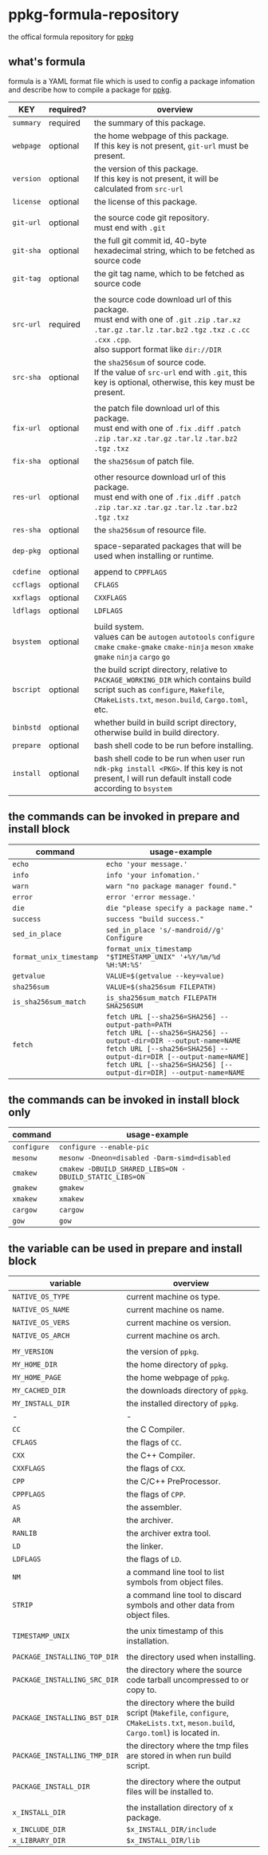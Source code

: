 # ppkg-formula-repository
the offical formula repository for [ppkg](https://github.com/leleliu008/ppkg)

## what's formula
formula is a YAML format file which is used to config a package infomation and describe how to compile a package for [ppkg](https://github.com/leleliu008/ppkg).

|KEY|required?|overview|
|-|-|-|
|`summary`|required|the summary of this package.|
|`webpage`|optional|the home webpage of this package.<br>If this key is not present, `git-url` must be present.|
|`version`|optional|the version of this package.<br>If this key is not present, it will be calculated from `src-url`|
|`license`|optional|the license of this package.|
||||
|`git-url`|optional|the source code git repository.<br>must end with `.git`|
|`git-sha`|optional|the full git commit id, 40-byte hexadecimal string, which to be fetched as source code|
|`git-tag`|optional|the git tag name, which to be fetched as source code|
||||
|`src-url`|required|the source code download url of this package.<br>must end with one of `.git` `.zip` `.tar.xz` `.tar.gz` `.tar.lz` `.tar.bz2` `.tgz` `.txz` `.c` `.cc` `.cxx` `.cpp`.<br>also support format like `dir://DIR`|
|`src-sha`|optional|the `sha256sum` of source code.<br>If the value of `src-url` end with `.git`, this key is optional, otherwise, this key must be present.|
||||
|`fix-url`|optional|the patch file download url of this package.<br>must end with one of `.fix` `.diff` `.patch` `.zip` `.tar.xz` `.tar.gz` `.tar.lz` `.tar.bz2` `.tgz` `.txz`|
|`fix-sha`|optional|the `sha256sum` of patch file.|
||||
|`res-url`|optional|other resource download url of this package.<br>must end with one of `.fix` `.diff` `.patch` `.zip` `.tar.xz` `.tar.gz` `.tar.lz` `.tar.bz2` `.tgz` `.txz`|
|`res-sha`|optional|the `sha256sum` of resource file.|
||||
|`dep-pkg`|optional|space-separated packages that will be used when installing or runtime.|
||||
|`cdefine`|optional|append to `CPPFLAGS`|
|`ccflags`|optional|`CFLAGS`|
|`xxflags`|optional|`CXXFLAGS`|
|`ldflags`|optional|`LDFLAGS`|
||||
|`bsystem`|optional|build system.<br>values can be `autogen` `autotools` `configure` `cmake` `cmake-gmake` `cmake-ninja` `meson` `xmake` `gmake` `ninja` `cargo` `go`|
|`bscript`|optional|the build script directory, relative to `PACKAGE_WORKING_DIR` which contains build script such as `configure`, `Makefile`, `CMakeLists.txt`, `meson.build`, `Cargo.toml`, etc.|
|`binbstd`|optional|whether build in build script directory, otherwise build in build directory.|
|`prepare`|optional|bash shell code to be run before installing.|
|`install`|optional|bash shell code to be run when user run `ndk-pkg install <PKG>`. If this key is not present, I will run default install code according to `bsystem`|

## the commands can be invoked in prepare and install block
|command|usage-example|
|-|-|
|`echo`|`echo 'your message.'`|
|`info`|`info 'your infomation.'`|
|`warn`|`warn "no package manager found."`|
|`error`|`error 'error message.'`|
|`die`|`die "please specify a package name."`|
|`success`|`success "build success."`|
|`sed_in_place`|`sed_in_place 's/-mandroid//g' Configure`|
|`format_unix_timestamp`|`format_unix_timestamp "$TIMESTAMP_UNIX" '+%Y/%m/%d %H:%M:%S'`|
|`getvalue`|`VALUE=$(getvalue --key=value)`|
|`sha256sum`|`VALUE=$(sha256sum FILEPATH)`|
|`is_sha256sum_match`|`is_sha256sum_match FILEPATH SHA256SUM`|
|`fetch`|`fetch URL [--sha256=SHA256] --output-path=PATH`<br>`fetch URL [--sha256=SHA256] --output-dir=DIR --output-name=NAME`<br>`fetch URL [--sha256=SHA256] --output-dir=DIR [--output-name=NAME]`<br>`fetch URL [--sha256=SHA256] [--output-dir=DIR] --output-name=NAME`|

## the commands can be invoked in install block only
|command|usage-example|
|-|-|
|`configure`|`configure --enable-pic`|
|`mesonw`|`mesonw -Dneon=disabled -Darm-simd=disabled`|
|`cmakew`|`cmakew -DBUILD_SHARED_LIBS=ON -DBUILD_STATIC_LIBS=ON`|
|`gmakew`|`gmakew`|
|`xmakew`|`xmakew`|
|`cargow`|`cargow`|
|`gow`|`gow`|

## the variable can be used in prepare and install block
|variable|overview|
|-|-|
|`NATIVE_OS_TYPE`|current machine os type.|
|`NATIVE_OS_NAME`|current machine os name.|
|`NATIVE_OS_VERS`|current machine os version.|
|`NATIVE_OS_ARCH`|current machine os arch.|
|||
|`MY_VERSION`|the version of `ppkg`.|
|`MY_HOME_DIR`|the home directory of `ppkg`.|
|`MY_HOME_PAGE`|the home webpage of `ppkg`.|
|`MY_CACHED_DIR`|the downloads directory of `ppkg`.|
|`MY_INSTALL_DIR`|the installed directory of `ppkg`.|
|-|-|
|`CC`|the C Compiler.|
|`CFLAGS`|the flags of `CC`.|
|`CXX`|the C++ Compiler.|
|`CXXFLAGS`|the flags of `CXX`.|
|`CPP`|the C/C++ PreProcessor.|
|`CPPFLAGS`|the flags of `CPP`.|
|`AS`|the assembler.|
|`AR`|the archiver.|
|`RANLIB`|the archiver extra tool.|
|`LD`|the linker.|
|`LDFLAGS`|the flags of `LD`.|
|`NM`|a command line tool to list symbols from object files.|
|`STRIP`|a command line tool to discard symbols and other data from object files.|
|||
|`TIMESTAMP_UNIX`|the unix timestamp of this installation.|
|||
|`PACKAGE_INSTALLING_TOP_DIR`|the directory used when installing.|
|`PACKAGE_INSTALLING_SRC_DIR`|the directory where the source code tarball uncompressed to or copy to.|
|`PACKAGE_INSTALLING_BST_DIR`|the directory where the build script (`Makefile`, `configure`, `CMakeLists.txt`, `meson.build`, `Cargo.toml`) is located in.|
|`PACKAGE_INSTALLING_TMP_DIR`|the directory where the tmp files are stored in when run build script.|
|||
|`PACKAGE_INSTALL_DIR`|the directory where the output files will be installed to.|
|||
|`x_INSTALL_DIR`|the installation directory of x package.|
|`x_INCLUDE_DIR`|`$x_INSTALL_DIR/include`|
|`x_LIBRARY_DIR`|`$x_INSTALL_DIR/lib`|
